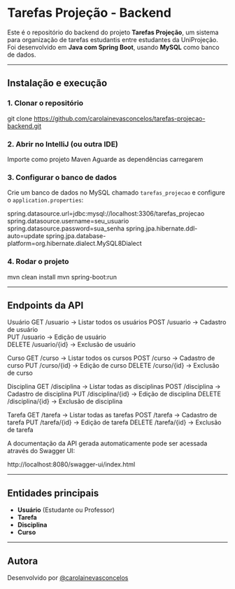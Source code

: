 # Tarefas Projeção - Backend

Este é o repositório do backend do projeto **Tarefas Projeção**, um sistema para organização de tarefas estudantis entre estudantes da UniProjeção. Foi desenvolvido em **Java com Spring Boot**, usando **MySQL** como banco de dados.

---

## Instalação e execução

### 1. Clonar o repositório

git clone https://github.com/carolainevasconcelos/tarefas-projecao-backend.git

### 2. Abrir no IntelliJ (ou outra IDE)

Importe como projeto Maven
Aguarde as dependências carregarem

### 3. Configurar o banco de dados

Crie um banco de dados no MySQL chamado `tarefas_projecao` e configure o `application.properties`:

spring.datasource.url=jdbc:mysql://localhost:3306/tarefas_projecao
spring.datasource.username=seu_usuario
spring.datasource.password=sua_senha
spring.jpa.hibernate.ddl-auto=update
spring.jpa.database-platform=org.hibernate.dialect.MySQL8Dialect

### 4. Rodar o projeto

mvn clean install
mvn spring-boot:run

---

## Endpoints da API

Usuário
GET /usuario → Listar todos os usuários
POST /usuario → Cadastro de usuário  
PUT /usuario → Edição de usuário  
DELETE /usuario/{id} → Exclusão de usuário

Curso
GET /curso → Listar todos os cursos
POST /curso → Cadastro de curso
PUT /curso/{id} → Edição de curso
DELETE /curso/{id} → Exclusão de curso

Disciplina
GET /disciplina → Listar todas as disciplinas
POST /disciplina → Cadastro de disciplina
PUT /disciplina/{id} → Edição de disciplina
DELETE /disciplina/{id} → Exclusão de disciplina

Tarefa
GET /tarefa → Listar todas as tarefas
POST /tarefa → Cadastro de tarefa
PUT /tarefa/{id} → Edição de tarefa
DELETE /tarefa/{id} → Exclusão de tarefa

A documentação da API gerada automaticamente pode ser acessada através do Swagger UI:

http://localhost:8080/swagger-ui/index.html

---

## Entidades principais

- **Usuário** (Estudante ou Professor)  
- **Tarefa**  
- **Disciplina**  
- **Curso**

---

## Autora

Desenvolvido por [@carolainevasconcelos](https://github.com/carolainevasconcelos) 
